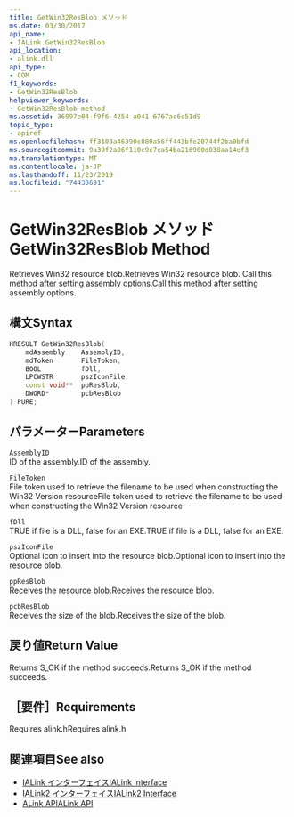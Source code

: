 ```yaml
---
title: GetWin32ResBlob メソッド
ms.date: 03/30/2017
api_name:
- IALink.GetWin32ResBlob
api_location:
- alink.dll
api_type:
- COM
f1_keywords:
- GetWin32ResBlob
helpviewer_keywords:
- GetWin32ResBlob method
ms.assetid: 36997e04-f9f6-4254-a041-6767ac6c51d9
topic_type:
- apiref
ms.openlocfilehash: ff3103a46390c880a56ff443bfe20744f2ba0bfd
ms.sourcegitcommit: 9a39f2a06f110c9c7ca54ba216900d038aa14ef3
ms.translationtype: MT
ms.contentlocale: ja-JP
ms.lasthandoff: 11/23/2019
ms.locfileid: "74430691"
---
```

# <a name="getwin32resblob-method"></a><span data-ttu-id="ced82-102">GetWin32ResBlob メソッド</span><span class="sxs-lookup"><span data-stu-id="ced82-102">GetWin32ResBlob Method</span></span>
<span data-ttu-id="ced82-103">Retrieves Win32 resource blob.</span><span class="sxs-lookup"><span data-stu-id="ced82-103">Retrieves Win32 resource blob.</span></span> <span data-ttu-id="ced82-104">Call this method after setting assembly options.</span><span class="sxs-lookup"><span data-stu-id="ced82-104">Call this method after setting assembly options.</span></span>  
  
## <a name="syntax"></a><span data-ttu-id="ced82-105">構文</span><span class="sxs-lookup"><span data-stu-id="ced82-105">Syntax</span></span>  
  
```cpp  
HRESULT GetWin32ResBlob(  
    mdAssembly    AssemblyID,  
    mdToken       FileToken,  
    BOOL          fDll,  
    LPCWSTR       pszIconFile,  
    const void**  ppResBlob,  
    DWORD*        pcbResBlob  
) PURE;  
```  
  
## <a name="parameters"></a><span data-ttu-id="ced82-106">パラメーター</span><span class="sxs-lookup"><span data-stu-id="ced82-106">Parameters</span></span>  
 `AssemblyID`  
 <span data-ttu-id="ced82-107">ID of the assembly.</span><span class="sxs-lookup"><span data-stu-id="ced82-107">ID of the assembly.</span></span>  
  
 `FileToken`  
 <span data-ttu-id="ced82-108">File token used to retrieve the filename to be used when constructing the Win32 Version resource</span><span class="sxs-lookup"><span data-stu-id="ced82-108">File token used to retrieve the filename to be used when constructing the Win32 Version resource</span></span>  
  
 `fDll`  
 <span data-ttu-id="ced82-109">TRUE if file is a DLL, false for an EXE.</span><span class="sxs-lookup"><span data-stu-id="ced82-109">TRUE if file is a DLL, false for an EXE.</span></span>  
  
 `pszIconFile`  
 <span data-ttu-id="ced82-110">Optional icon to insert into the resource blob.</span><span class="sxs-lookup"><span data-stu-id="ced82-110">Optional icon to insert into the resource blob.</span></span>  
  
 `ppResBlob`  
 <span data-ttu-id="ced82-111">Receives the resource blob.</span><span class="sxs-lookup"><span data-stu-id="ced82-111">Receives the resource blob.</span></span>  
  
 `pcbResBlob`  
 <span data-ttu-id="ced82-112">Receives the size of the blob.</span><span class="sxs-lookup"><span data-stu-id="ced82-112">Receives the size of the blob.</span></span>  
  
## <a name="return-value"></a><span data-ttu-id="ced82-113">戻り値</span><span class="sxs-lookup"><span data-stu-id="ced82-113">Return Value</span></span>  
 <span data-ttu-id="ced82-114">Returns S_OK if the method succeeds.</span><span class="sxs-lookup"><span data-stu-id="ced82-114">Returns S_OK if the method succeeds.</span></span>  
  
## <a name="requirements"></a><span data-ttu-id="ced82-115">［要件］</span><span class="sxs-lookup"><span data-stu-id="ced82-115">Requirements</span></span>  
 <span data-ttu-id="ced82-116">Requires alink.h</span><span class="sxs-lookup"><span data-stu-id="ced82-116">Requires alink.h</span></span>  
  
## <a name="see-also"></a><span data-ttu-id="ced82-117">関連項目</span><span class="sxs-lookup"><span data-stu-id="ced82-117">See also</span></span>

- [<span data-ttu-id="ced82-118">IALink インターフェイス</span><span class="sxs-lookup"><span data-stu-id="ced82-118">IALink Interface</span></span>](ialink-interface.md)
- [<span data-ttu-id="ced82-119">IALink2 インターフェイス</span><span class="sxs-lookup"><span data-stu-id="ced82-119">IALink2 Interface</span></span>](ialink2-interface.md)
- [<span data-ttu-id="ced82-120">ALink API</span><span class="sxs-lookup"><span data-stu-id="ced82-120">ALink API</span></span>](index.md)
